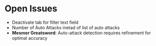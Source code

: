# Open Issues

- Deactivate tab for filter text field
- Number of Auto Attacks inetad of list of auto attacks
- **Mesmer Greatsword**: Auto-attack detection requires refinement for optimal accuracy
